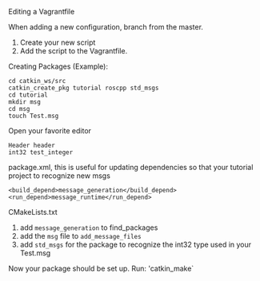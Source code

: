 Editing a Vagrantfile

When adding a new configuration, branch from the master.

1) Create your new script
2) Add the script to the Vagrantfile.

Creating Packages (Example):
```
cd catkin_ws/src
catkin_create_pkg tutorial roscpp std_msgs
cd tutorial
mkdir msg
cd msg
touch Test.msg
```

Open your favorite editor
```
Header header
int32 test_integer
```

package.xml, this is useful for updating dependencies so that your tutorial project to recognize new msgs
```
<build_depend>message_generation</build_depend>
<run_depend>message_runtime</run_depend>
```

CMakeLists.txt

1) add `message_generation` to find_packages
2) add the `msg` file to `add_message_files`
3) add `std_msgs` for the package to recognize the int32 type used in your Test.msg


Now your package should be set up. Run:
'catkin_make`


